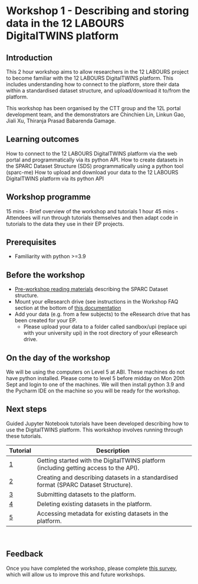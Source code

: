 # Workshop 1 - Describing and storing data in the 12 LABOURS DigitalTWINS platform

## Introduction
This 2 hour workshop aims to allow researchers in the 12 LABOURS project to become familiar with the 12 LABOURS DigitalTWINS platform. This includes understanding how to connect to the platform, store their data within a standardised dataset structure, and upload/download it to/from the platform.

This workshop has been organised by the CTT group and the 12L portal development team, and the demonstrators are Chinchien Lin, Linkun Gao, Jiali Xu, Thiranja Prasad Babarenda Gamage.

## Learning outcomes
How to connect to the 12 LABOURS DigitalTWINS platform via the web portal and programmatically via its python API. 
How to create datasets in the SPARC Dataset Structure (SDS) programmatically using a python tool (sparc-me)
How to upload and download your data to the 12 LABOURS DigitalTWINS platform via its python API

## Workshop programme
15 mins - Brief overview of the workshop and tutorials
1 hour 45 mins - Attendees will run through tutorials themselves and then adapt code in tutorials to the data they use in their EP projects.

## Prerequisites
- Familiarity with python >=3.9

## Before the workshop
- [Pre-workshop reading materials](https://docs.google.com/file/d/1zZ3-C17lPIgtRp6bnkSwvKacaTA66GVR/edit?usp=docslist_api&filetype=mspresentation) describing the SPARC Dataset structure.
- Mount your eResearch drive (see instructions in the Workshop FAQ section at the bottom of [this documentation](https://docs.google.com/document/d/10dQ0Cyq0NQ1JlxPYCVtGCIY2umZrYzhAltsyRd9QhgY/edit#heading=h.9htm244gnzv0) 
- Add your data (e.g. from a few subjects) to the eResearch drive that has been created for your EP. 
  - Please upload your data to a folder called sandbox/upi (replace upi with your university upi) in the root directory of your eResearch drive.

## On the day of the workshop
We will be using the computers on Level 5 at ABI. These machines do not have python installed. Please come to level 5 before midday on Mon 20th Sept and login to one of the machines. We will then install python 3.9 and the Pycharm IDE on the machine so you will be ready for the workshop.

## Next steps

Guided Jupyter Notebook tutorials have been developed describing how to use the DigitalTWINS platform. This workskhop involves running through these tutorials.

<table>
<thead>
  <tr>
    <th> Tutorial</th>
    <th> Description</th>
  </tr>
</thead>
<tbody>
  <tr>
    <td><a href="https://github.com/ABI-CTT-Group/digitaltwins-api/blob/main/tutorials/tutorial_1_getting_started.ipynb">
    1
    </a></td>
    <td> Getting started with the DigitalTWINS platform (including getting access to the API).</td>
  </tr>
  <tr>
    <td><a href="https://github.com/ABI-CTT-Group/digitaltwins-api/blob/main/tutorials/tutorial_2_exploring_and_downloading_platform_datasets.ipynb">
    2
    </a></td>
    <td> Creating and describing datasets in a standardised format (SPARC Dataset Structure).</td>
  </tr>
  <tr>
    <td><a href="https://github.com/ABI-CTT-Group/digitaltwins-api/blob/main/tutorials/tutorial_3_loading_and_exploring_sds_datasets.ipynb">
    3
    </a></td>
    <td> Submitting datasets to the platform.</td>
  </tr>
  <tr>
    <td><a href="https://github.com/ABI-CTT-Group/digitaltwins-api/blob/main/tutorials/tutorial_4_creating_sds_datasets.ipynb">
    4
    </a></td>
    <td> Deleting existing datasets in the platform.</td>
  </tr> 
  <tr>
    <td><a href="https://github.com/ABI-CTT-Group/digitaltwins-api/blob/main/tutorials/tutorial_5_uploading_datasets.ipynb">
    5
    </a></td>
    <td> Accessing metadata for existing datasets in the platform.</td>
  </tr>
  
</tbody>
</table>
<p align="center">
</p>
<br/>

## Feedback
Once you have completed the workshop, please complete [this survey](https://docs.google.com/forms/d/10n2ZLDXxQl6I-f-i0kfJb8DOQrmDehSFeRHGqWiuYzQ/edit), which will allow us to improve this and future workshops.
